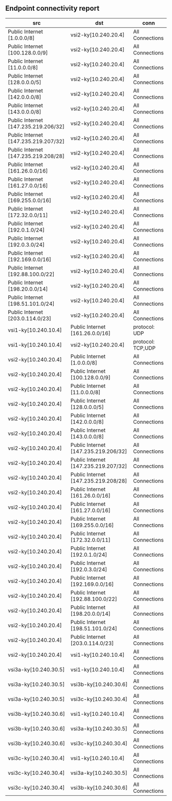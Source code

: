 ## Endpoint connectivity report
| src | dst | conn |
|-----|-----|------|
| Public Internet [1.0.0.0/8] | vsi2-ky[10.240.20.4] | All Connections |
| Public Internet [100.128.0.0/9] | vsi2-ky[10.240.20.4] | All Connections |
| Public Internet [11.0.0.0/8] | vsi2-ky[10.240.20.4] | All Connections |
| Public Internet [128.0.0.0/5] | vsi2-ky[10.240.20.4] | All Connections |
| Public Internet [142.0.0.0/8] | vsi2-ky[10.240.20.4] | All Connections |
| Public Internet [143.0.0.0/8] | vsi2-ky[10.240.20.4] | All Connections |
| Public Internet [147.235.219.206/32] | vsi2-ky[10.240.20.4] | All Connections |
| Public Internet [147.235.219.207/32] | vsi2-ky[10.240.20.4] | All Connections |
| Public Internet [147.235.219.208/28] | vsi2-ky[10.240.20.4] | All Connections |
| Public Internet [161.26.0.0/16] | vsi2-ky[10.240.20.4] | All Connections |
| Public Internet [161.27.0.0/16] | vsi2-ky[10.240.20.4] | All Connections |
| Public Internet [169.255.0.0/16] | vsi2-ky[10.240.20.4] | All Connections |
| Public Internet [172.32.0.0/11] | vsi2-ky[10.240.20.4] | All Connections |
| Public Internet [192.0.1.0/24] | vsi2-ky[10.240.20.4] | All Connections |
| Public Internet [192.0.3.0/24] | vsi2-ky[10.240.20.4] | All Connections |
| Public Internet [192.169.0.0/16] | vsi2-ky[10.240.20.4] | All Connections |
| Public Internet [192.88.100.0/22] | vsi2-ky[10.240.20.4] | All Connections |
| Public Internet [198.20.0.0/14] | vsi2-ky[10.240.20.4] | All Connections |
| Public Internet [198.51.101.0/24] | vsi2-ky[10.240.20.4] | All Connections |
| Public Internet [203.0.114.0/23] | vsi2-ky[10.240.20.4] | All Connections |
| vsi1-ky[10.240.10.4] | Public Internet [161.26.0.0/16] | protocol: UDP   |
| vsi1-ky[10.240.10.4] | vsi2-ky[10.240.20.4] | protocol: TCP,UDP   |
| vsi2-ky[10.240.20.4] | Public Internet [1.0.0.0/8] | All Connections |
| vsi2-ky[10.240.20.4] | Public Internet [100.128.0.0/9] | All Connections |
| vsi2-ky[10.240.20.4] | Public Internet [11.0.0.0/8] | All Connections |
| vsi2-ky[10.240.20.4] | Public Internet [128.0.0.0/5] | All Connections |
| vsi2-ky[10.240.20.4] | Public Internet [142.0.0.0/8] | All Connections |
| vsi2-ky[10.240.20.4] | Public Internet [143.0.0.0/8] | All Connections |
| vsi2-ky[10.240.20.4] | Public Internet [147.235.219.206/32] | All Connections |
| vsi2-ky[10.240.20.4] | Public Internet [147.235.219.207/32] | All Connections |
| vsi2-ky[10.240.20.4] | Public Internet [147.235.219.208/28] | All Connections |
| vsi2-ky[10.240.20.4] | Public Internet [161.26.0.0/16] | All Connections |
| vsi2-ky[10.240.20.4] | Public Internet [161.27.0.0/16] | All Connections |
| vsi2-ky[10.240.20.4] | Public Internet [169.255.0.0/16] | All Connections |
| vsi2-ky[10.240.20.4] | Public Internet [172.32.0.0/11] | All Connections |
| vsi2-ky[10.240.20.4] | Public Internet [192.0.1.0/24] | All Connections |
| vsi2-ky[10.240.20.4] | Public Internet [192.0.3.0/24] | All Connections |
| vsi2-ky[10.240.20.4] | Public Internet [192.169.0.0/16] | All Connections |
| vsi2-ky[10.240.20.4] | Public Internet [192.88.100.0/22] | All Connections |
| vsi2-ky[10.240.20.4] | Public Internet [198.20.0.0/14] | All Connections |
| vsi2-ky[10.240.20.4] | Public Internet [198.51.101.0/24] | All Connections |
| vsi2-ky[10.240.20.4] | Public Internet [203.0.114.0/23] | All Connections |
| vsi2-ky[10.240.20.4] | vsi1-ky[10.240.10.4] | All Connections |
| vsi3a-ky[10.240.30.5] | vsi1-ky[10.240.10.4] | All Connections |
| vsi3a-ky[10.240.30.5] | vsi3b-ky[10.240.30.6] | All Connections |
| vsi3a-ky[10.240.30.5] | vsi3c-ky[10.240.30.4] | All Connections |
| vsi3b-ky[10.240.30.6] | vsi1-ky[10.240.10.4] | All Connections |
| vsi3b-ky[10.240.30.6] | vsi3a-ky[10.240.30.5] | All Connections |
| vsi3b-ky[10.240.30.6] | vsi3c-ky[10.240.30.4] | All Connections |
| vsi3c-ky[10.240.30.4] | vsi1-ky[10.240.10.4] | All Connections |
| vsi3c-ky[10.240.30.4] | vsi3a-ky[10.240.30.5] | All Connections |
| vsi3c-ky[10.240.30.4] | vsi3b-ky[10.240.30.6] | All Connections |